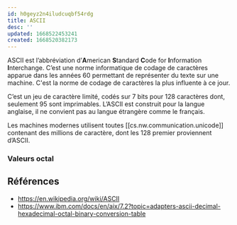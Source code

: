 ```yaml
---
id: h0geyz2n4iludcuqbf54rdg
title: ASCII
desc: ''
updated: 1668522453241
created: 1668520382173
---
```


ASCII est l’abbréviation d’**A**merican **S**tandard **C**ode for **I**nformation **I**nterchange. C’est une norme informatique de codage de caractères apparue dans les années 60 permettant de représenter du texte sur une machine. C'est la norme de codage de caractères la plus influente à ce jour.

C’est un jeu de caractère limité, codés sur 7 bits pour 128 caractères dont, seulement 95 sont imprimables. L’ASCII est construit pour la langue anglaise, il ne convient pas au langue étrangère comme le français.

Les machines modernes utilisent toutes [[cs.nw.communication.unicode]] contenant des millions de caractère, dont les 128 premier proviennent d’ASCII.

### Valeurs octal



## Références

- https://en.wikipedia.org/wiki/ASCII
- https://www.ibm.com/docs/en/aix/7.2?topic=adapters-ascii-decimal-hexadecimal-octal-binary-conversion-table